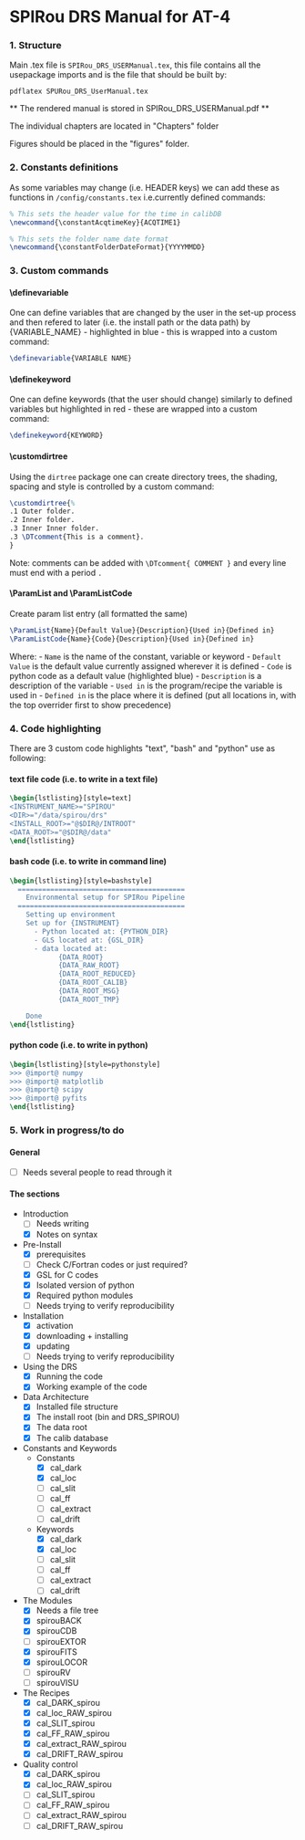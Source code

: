 # SPIRou DRS Manual for AT-4

### 1. Structure

Main .tex file is `SPIRou_DRS_USERManual.tex`, this file contains all the usepackage imports and is the file that should be built by:

`pdflatex SPURou_DRS_UserManual.tex`

** The rendered manual is stored in SPIRou_DRS_USERManual.pdf **

The individual chapters are located in "Chapters" folder

Figures should be placed in the "figures" folder.

### 2. Constants definitions

As some variables may change (i.e. HEADER keys) we can add these as functions in `/config/constants.tex` i.e.currently defined commands:

```tex
% This sets the header value for the time in calibDB
\newcommand{\constantAcqtimeKey}{ACQTIME1}

% This sets the folder name date format
\newcommand{\constantFolderDateFormat}{YYYYMMDD}

```

### 3. Custom commands

#### \definevariable
One can define variables that are changed by the user in the set-up process and then refered to later (i.e. the install path or the data path) by {VARIABLE_NAME} - highlighted in blue - this is wrapped into a custom command:
```tex
\definevariable{VARIABLE NAME}
```

#### \definekeyword
One can define keywords (that the user should change) similarly to defined variables but highlighted in red - these are wrapped into a custom command:
```tex
\definekeyword{KEYWORD}
```

#### \customdirtree
Using the `dirtree` package one can create directory trees, the shading, spacing and style is controlled by a custom command:
```tex
\customdirtree{%
.1 Outer folder.
.2 Inner folder.
.3 Inner Inner folder.
.3 \DTcomment{This is a comment}.
}
```
Note: comments can be added with `\DTcomment{ COMMENT }` and every line must end with a period `.`

#### \ParamList and \ParamListCode

Create param list entry (all formatted the same)
```tex
\ParamList{Name}{Default Value}{Description}{Used in}{Defined in}
\ParamListCode{Name}{Code}{Description}{Used in}{Defined in}
```

Where:
    - `Name` is the name of the constant, variable or keyword
    - `Default Value` is the default value currently assigned wherever it is defined
    - `Code` is python code as a default value (highlighted blue)
    - `Description` is a description of the variable
    - `Used in` is the program/recipe the variable is used in
    - `Defined in` is the place where it is defined (put all locations in, with the top overrider first to show precedence)

### 4. Code highlighting

There are 3 custom code highlights "text", "bash" and "python" use as following:

#### text file code (i.e. to write in a text file)
```tex
\begin{lstlisting}[style=text]
<INSTRUMENT_NAME>="SPIROU"
<DIR>="/data/spirou/drs"
<INSTALL_ROOT>="@$DIR@/INTROOT"
<DATA_ROOT>="@$DIR@/data"
\end{lstlisting}
```

#### bash code (i.e. to write in command line)
```tex
\begin{lstlisting}[style=bashstyle]
  =========================================
    Environmental setup for SPIRou Pipeline
  =========================================
    Setting up environment
    Set up for {INSTRUMENT}
      - Python located at: {PYTHON_DIR}
      - GLS located at: {GSL_DIR}
      - data located at:
            {DATA_ROOT}
            {DATA_RAW_ROOT}
            {DATA_ROOT_REDUCED}
            {DATA_ROOT_CALIB}
            {DATA_ROOT_MSG}
            {DATA_ROOT_TMP}

    Done
\end{lstlisting}
```

#### python code (i.e. to write in python)
```tex
\begin{lstlisting}[style=pythonstyle]
>>> @import@ numpy
>>> @import@ matplotlib
>>> @import@ scipy
>>> @import@ pyfits
\end{lstlisting}
```

### 5. Work in progress/to do

#### General
- [ ] Needs several people to read through it

#### The sections
- Introduction
    - [ ] Needs writing
    - [x] Notes on syntax
- Pre-Install
    - [x] prerequisites
    - [ ] Check C/Fortran codes or just required?
    - [x] GSL for C codes
    - [x] Isolated version of python
    - [x] Required python modules
    - [ ] Needs trying to verify reproducibility
- Installation
    - [x] activation
    - [x] downloading + installing
    - [x] updating
    - [ ] Needs trying to verify reproducibility
- Using the DRS
    - [x] Running the code
    - [x] Working example of the code
- Data Architecture
    - [x] Installed file structure
    - [x] The install root (bin and DRS_SPIROU)
    - [x] The data root
    - [x] The calib database
- Constants and Keywords
    - Constants
        - [x] cal_dark
        - [x] cal_loc
        - [ ] cal_slit
        - [ ] cal_ff
        - [ ] cal_extract
        - [ ] cal_drift
    - Keywords
        - [x] cal_dark
        - [x] cal_loc
        - [ ] cal_slit
        - [ ] cal_ff
        - [ ] cal_extract
        - [ ] cal_drift
- The Modules
    - [x] Needs a file tree
    - [x] spirouBACK
    - [x] spirouCDB
    - [ ] spirouEXTOR
    - [x] spirouFITS
    - [x] spirouLOCOR
    - [ ] spirouRV
    - [ ] spirouVISU
- The Recipes
    - [x] cal_DARK_spirou
    - [x] cal_loc_RAW_spirou
    - [x] cal_SLIT_spirou
    - [x] cal_FF_RAW_spirou
    - [x] cal_extract_RAW_spirou
    - [x] cal_DRIFT_RAW_spirou
- Quality control
    - [x] cal_DARK_spirou
    - [x] cal_loc_RAW_spirou
    - [ ] cal_SLIT_spirou
    - [ ] cal_FF_RAW_spirou
    - [ ] cal_extract_RAW_spirou
    - [ ] cal_DRIFT_RAW_spirou